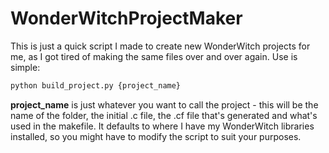 # WonderWitchProjectMaker
This is just a quick script I made to create new WonderWitch projects for me, as I got tired of making the same files over and over again.  Use is simple:

```bash
python build_project.py {project_name}
```

**project_name** is just whatever you want to call the project - this will be the name of the folder, the initial .c file, the .cf file that's generated and
what's used in the makefile.  It defaults to where I have my WonderWitch libraries installed, so you might have to modify the script to suit your purposes.
